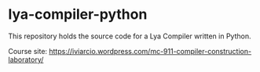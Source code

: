 # lya-compiler-python
This repository holds the source code for a Lya Compiler written in Python.


Course site: https://iviarcio.wordpress.com/mc-911-compiler-construction-laboratory/